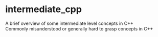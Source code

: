 # intermediate_cpp
A brief overview of some intermediate level concepts in C++ <br/>
Commonly misunderstood or generally hard to grasp concepts in C++

